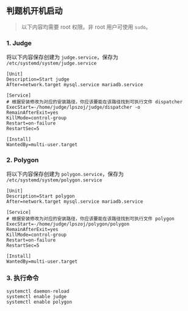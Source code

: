 判题机开机启动
---------

> 以下内容均需要 root 权限。非 root 用户可使用 `sudo`。

### 1. Judge
 
将以下内容保存创建为 `judge.service`，保存为 `/etc/systemd/system/judge.service`

```
[Unit]
Description=Start judge
After=network.target mysql.service mariadb.service

[Service]
# 根据安装修改为对应的安装路径，你应该要能在该路径找到可执行文件 dispatcher
ExecStart=-/home/judge/lpszoj/judge/dispatcher -o
RemainAfterExit=yes
KillMode=control-group
Restart=on-failure
RestartSec=5

[Install]
WantedBy=multi-user.target
```

### 2. Polygon

将以下内容保存创建为 `polygon.service`，保存为 `/etc/systemd/system/polygon.service`

```
[Unit]
Description=Start polygon
After=network.target mysql.service mariadb.service

[Service]
# 根据安装修改为对应的安装路径，你应该要能在该路径找到可执行文件 polygon
ExecStart=-/home/judge/lpszoj/polygon/polygon
RemainAfterExit=yes
KillMode=control-group
Restart=on-failure
RestartSec=5

[Install]
WantedBy=multi-user.target
```

### 3. 执行命令
```
systemctl daemon-reload
systemctl enable judge
systemctl enable polygon
```
